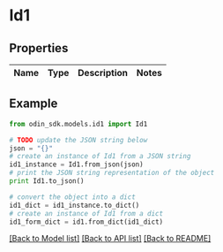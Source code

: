 # Id1


## Properties

Name | Type | Description | Notes
------------ | ------------- | ------------- | -------------

## Example

```python
from odin_sdk.models.id1 import Id1

# TODO update the JSON string below
json = "{}"
# create an instance of Id1 from a JSON string
id1_instance = Id1.from_json(json)
# print the JSON string representation of the object
print Id1.to_json()

# convert the object into a dict
id1_dict = id1_instance.to_dict()
# create an instance of Id1 from a dict
id1_form_dict = id1.from_dict(id1_dict)
```
[[Back to Model list]](../README.md#documentation-for-models) [[Back to API list]](../README.md#documentation-for-api-endpoints) [[Back to README]](../README.md)



